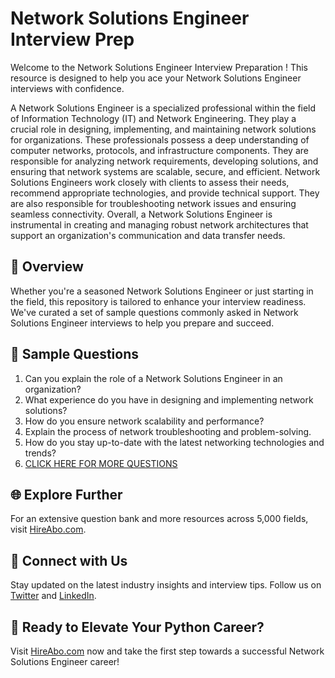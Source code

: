 # Network Solutions Engineer Interview Prep

Welcome to the Network Solutions Engineer Interview Preparation ! This resource is designed to help you ace your Network Solutions Engineer interviews with confidence.

A Network Solutions Engineer is a specialized professional within the field of Information Technology (IT) and Network Engineering. They play a crucial role in designing, implementing, and maintaining network solutions for organizations. These professionals possess a deep understanding of computer networks, protocols, and infrastructure components. They are responsible for analyzing network requirements, developing solutions, and ensuring that network systems are scalable, secure, and efficient. Network Solutions Engineers work closely with clients to assess their needs, recommend appropriate technologies, and provide technical support. They are also responsible for troubleshooting network issues and ensuring seamless connectivity. Overall, a Network Solutions Engineer is instrumental in creating and managing robust network architectures that support an organization's communication and data transfer needs.

## 🚀 Overview

Whether you're a seasoned Network Solutions Engineer or just starting in the field, this repository is tailored to enhance your interview readiness. We've curated a set of sample questions commonly asked in Network Solutions Engineer interviews to help you prepare and succeed.

## 📝 Sample Questions

1. Can you explain the role of a Network Solutions Engineer in an organization?
2. What experience do you have in designing and implementing network solutions?
3. How do you ensure network scalability and performance?
4. Explain the process of network troubleshooting and problem-solving.
5. How do you stay up-to-date with the latest networking technologies and trends?
6. [CLICK HERE FOR MORE QUESTIONS](https://hireabo.com/job/0_1_20/Network%20Solutions%20Engineer)

## 🌐 Explore Further

For an extensive question bank and more resources across 5,000 fields, visit [HireAbo.com](https://www.hireabo.com).

## 📱 Connect with Us

Stay updated on the latest industry insights and interview tips. Follow us on [Twitter](https://twitter.com/hireabo) and [LinkedIn](https://www.linkedin.com/in/hire-abo-3609972a8/).

## 🚀 Ready to Elevate Your Python Career?

Visit [HireAbo.com](https://www.hireabo.com) now and take the first step towards a successful Network Solutions Engineer career!
